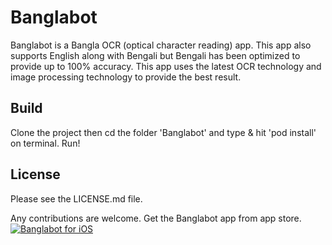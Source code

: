 # Banglabot
Banglabot is a Bangla OCR (optical character reading) app. This app also supports English along with Bengali but Bengali has been optimized to provide up to 100% accuracy. This app uses the latest OCR technology and image processing technology to provide the best result.

## Build
Clone the project then cd the folder 'Banglabot' and type & hit 'pod install' on terminal. Run!

## License
Please see the LICENSE.md file.

Any contributions are welcome.
Get the Banglabot app from app store.
[![Banglabot for iOS](https://developer.apple.com/app-store/marketing/guidelines/images/badge-download-on-the-app-store.svg)](https://apps.apple.com/us/app/banglabot/id1493366435)
